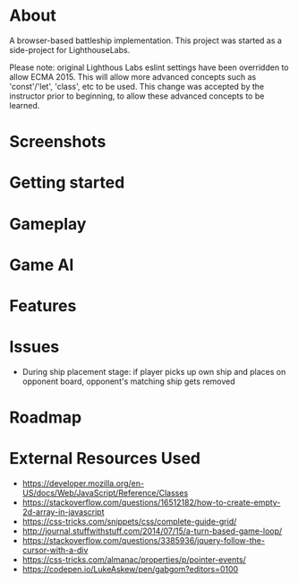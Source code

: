 # About
A browser-based battleship implementation. This project was started as a side-project for LighthouseLabs.

Please note: original Lighthous Labs eslint settings have been overridden to allow ECMA 2015. This will allow more advanced concepts such as 'const'/'let', 'class', etc to be used. This change was accepted by the instructor prior to beginning, to allow these advanced concepts to be learned.

# Screenshots

# Getting started

# Gameplay

# Game AI

# Features

# Issues
- During ship placement stage: if player picks up own ship and places on opponent board, opponent's matching ship gets removed

# Roadmap

# External Resources Used
- https://developer.mozilla.org/en-US/docs/Web/JavaScript/Reference/Classes
- https://stackoverflow.com/questions/16512182/how-to-create-empty-2d-array-in-javascript
- https://css-tricks.com/snippets/css/complete-guide-grid/
- http://journal.stuffwithstuff.com/2014/07/15/a-turn-based-game-loop/
- https://stackoverflow.com/questions/3385936/jquery-follow-the-cursor-with-a-div
- https://css-tricks.com/almanac/properties/p/pointer-events/
- https://codepen.io/LukeAskew/pen/gabgom?editors=0100